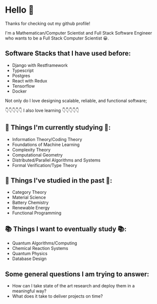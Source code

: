 

# Hello 👋

Thanks for checking out my github profile!

I'm a Mathematican/Computer Scientist and Full Stack Software Engineer who wants to be a Full Stack Computer Scientist 😀.

## Software Stacks that I have used before:
- Django with Restframework
- Typescript
- Postgres
- React with Redux
- Tensorflow
- Docker

Not only do I love designing scalable, reliable, and functional software;

👇👇👇👇👇 I also love learning 👇👇👇👇👇

## 📖 Things I'm currently studying 📖:
- Information Theory/Coding Theory
- Foundations of Machine Learning
- Complexity Theory
- Computational Geometry
- Distributed/Parallel Algorithms and Systems
- Formal Verification/Type Theory

## 📕 Things I've studied in the past 📕:
- Category Theory
- Material Science
- Battery Chemistry
- Renewable Energy
- Functional Programming

## 📚 Things I want to eventually study 📚:
- Quantum Algorithms/Computing
- Chemical Reaction Systems
- Quantum Physics
- Database Design

## Some general questions I am trying to answer:
- How can I take state of the art research and deploy them in a meaningful way?
- What does it take to deliver projects on time?

